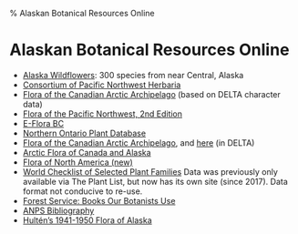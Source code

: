 % Alaskan Botanical Resources Online

# Alaskan Botanical Resources Online

 * [Alaska Wildflowers](http://www.alaskawildflowers.us/index.html):
   300 species from near Central, Alaska
 * [Consortium of Pacific Northwest Herbaria](http://www.pnwherbaria.org/)
 * [Flora of the Canadian Arctic Archipelago](http://nature.ca/aaflora/data/index.htm) (based on DELTA character data)
 * [Flora of the Pacific Northwest, 2nd Edition](http://www.pnwherbaria.org/florapnw.php)
 * [E-Flora BC](http://ibis.geog.ubc.ca/biodiversity/eflora/)
 * [Northern Ontario Plant Database](http://northernontarioflora.ca/index.cfm)
 * [Flora of the Canadian Arctic Archipelago](https://nature.ca/index.php?q=en/research-collections/research-projects/past-research-projects/flora-canadian-arctic-archipelago), and [here](http://nature.ca/aaflora/data) (in DELTA)
 * [Arctic Flora of Canada and Alaska](http://arcticplants.myspecies.info/)
 * [Flora of North America (new)](http://beta.floranorthamerica.org/wiki/Main_Page)
 *
   [World Checklist of Selected Plant Families](http://wcsp.science.kew.org/)
   Data was previously only available via The Plant List, but now has
   its own site (since 2017). Data format not conducive to re-use.
 * [Forest Service: Books Our Botanists Use](https://www.fs.fed.us/wildflowers/features/books/akbooks.shtml)
 * [ANPS Bibliography](https://aknps.org/bibliography/)
 * [Hultén’s 1941-1950 Flora of Alaska](https://archive.org/details/floraofalaskayuk0000unse/)
 
 
